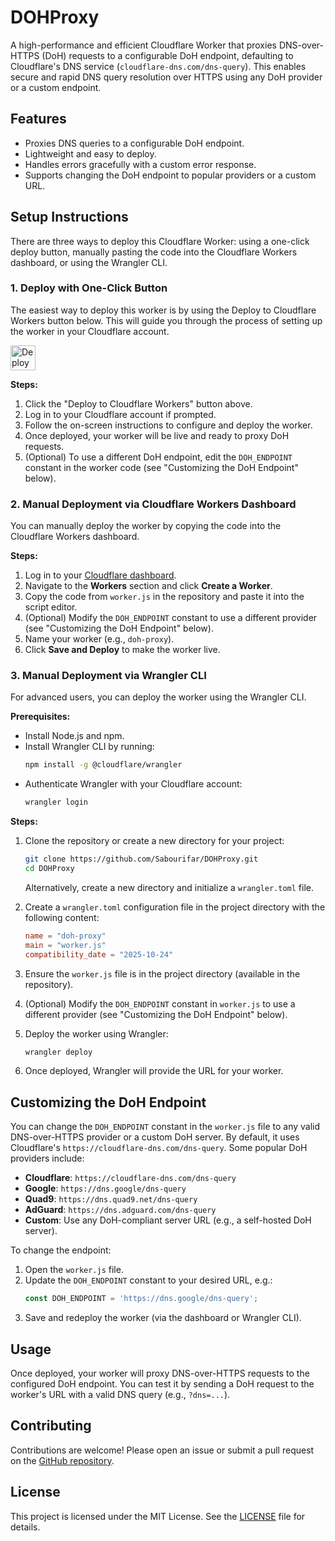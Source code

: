 <xaiArtifact artifact_id="d10772f7-3328-4d11-8d02-1382a1893f94" artifact_version_id="a100ab29-54e0-4fbc-80fb-7c9e856e1462" title="README.md" contentType="text/markdown">

# DOHProxy

A high-performance and efficient Cloudflare Worker that proxies DNS-over-HTTPS (DoH) requests to a configurable DoH endpoint, defaulting to Cloudflare's DNS service (`cloudflare-dns.com/dns-query`). This enables secure and rapid DNS query resolution over HTTPS using any DoH provider or a custom endpoint.

## Features
- Proxies DNS queries to a configurable DoH endpoint.
- Lightweight and easy to deploy.
- Handles errors gracefully with a custom error response.
- Supports changing the DoH endpoint to popular providers or a custom URL.

## Setup Instructions

There are three ways to deploy this Cloudflare Worker: using a one-click deploy button, manually pasting the code into the Cloudflare Workers dashboard, or using the Wrangler CLI.

### 1. Deploy with One-Click Button

The easiest way to deploy this worker is by using the Deploy to Cloudflare Workers button below. This will guide you through the process of setting up the worker in your Cloudflare account.

[<img src="https://deploy.workers.cloudflare.com/button" alt="Deploy to Cloudflare Workers" style="height: 40px;">](https://deploy.workers.cloudflare.com/?url=https://github.com/Sabourifar/DOHProxy)

**Steps:**
1. Click the "Deploy to Cloudflare Workers" button above.
2. Log in to your Cloudflare account if prompted.
3. Follow the on-screen instructions to configure and deploy the worker.
4. Once deployed, your worker will be live and ready to proxy DoH requests.
5. (Optional) To use a different DoH endpoint, edit the `DOH_ENDPOINT` constant in the worker code (see "Customizing the DoH Endpoint" below).

### 2. Manual Deployment via Cloudflare Workers Dashboard

You can manually deploy the worker by copying the code into the Cloudflare Workers dashboard.

**Steps:**
1. Log in to your [Cloudflare dashboard](https://dash.cloudflare.com/).
2. Navigate to the **Workers** section and click **Create a Worker**.
3. Copy the code from `worker.js` in the repository and paste it into the script editor.
4. (Optional) Modify the `DOH_ENDPOINT` constant to use a different provider (see "Customizing the DoH Endpoint" below).
5. Name your worker (e.g., `doh-proxy`).
6. Click **Save and Deploy** to make the worker live.

### 3. Manual Deployment via Wrangler CLI

For advanced users, you can deploy the worker using the Wrangler CLI.

**Prerequisites:**
- Install Node.js and npm.
- Install Wrangler CLI by running:
  ```bash
  npm install -g @cloudflare/wrangler
  ```
- Authenticate Wrangler with your Cloudflare account:
  ```bash
  wrangler login
  ```

**Steps:**
1. Clone the repository or create a new directory for your project:
   ```bash
   git clone https://github.com/Sabourifar/DOHProxy.git
   cd DOHProxy
   ```
   Alternatively, create a new directory and initialize a `wrangler.toml` file.

2. Create a `wrangler.toml` configuration file in the project directory with the following content:

    ```toml
    name = "doh-proxy"
    main = "worker.js"
    compatibility_date = "2025-10-24"
    ```

3. Ensure the `worker.js` file is in the project directory (available in the repository).
4. (Optional) Modify the `DOH_ENDPOINT` constant in `worker.js` to use a different provider (see "Customizing the DoH Endpoint" below).
5. Deploy the worker using Wrangler:

   ```bash
   wrangler deploy
   ```

7. Once deployed, Wrangler will provide the URL for your worker.

## Customizing the DoH Endpoint

You can change the `DOH_ENDPOINT` constant in the `worker.js` file to any valid DNS-over-HTTPS provider or a custom DoH server. By default, it uses Cloudflare's `https://cloudflare-dns.com/dns-query`. Some popular DoH providers include:

- **Cloudflare**: `https://cloudflare-dns.com/dns-query`
- **Google**: `https://dns.google/dns-query`
- **Quad9**: `https://dns.quad9.net/dns-query`
- **AdGuard**: `https://dns.adguard.com/dns-query`
- **Custom**: Use any DoH-compliant server URL (e.g., a self-hosted DoH server).

To change the endpoint:
1. Open the `worker.js` file.
2. Update the `DOH_ENDPOINT` constant to your desired URL, e.g.:
   ```javascript
   const DOH_ENDPOINT = 'https://dns.google/dns-query';
   ```
3. Save and redeploy the worker (via the dashboard or Wrangler CLI).

## Usage

Once deployed, your worker will proxy DNS-over-HTTPS requests to the configured DoH endpoint. You can test it by sending a DoH request to the worker's URL with a valid DNS query (e.g., `?dns=...`).

## Contributing

Contributions are welcome! Please open an issue or submit a pull request on the [GitHub repository](https://github.com/Sabourifar/DOHProxy).

## License

This project is licensed under the MIT License. See the [LICENSE](LICENSE) file for details.

</xaiArtifact>
